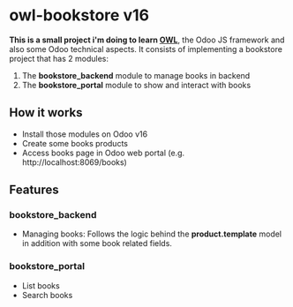 # owl-bookstore v16

**This is a small project i'm doing to learn [OWL](https://github.com/black-hole-fear/OdooAppCustomization)**, the Odoo JS framework and also some Odoo technical aspects. 
It consists of implementing a bookstore project that has 2 modules:


1. The **bookstore_backend** module to manage books in backend
2. The **bookstore_portal** module to show and interact with books

## How it works

- Install those modules on Odoo v16
- Create some books products
- Access books page in Odoo web portal (e.g. http://localhost:8069/books)

## Features

### bookstore_backend

- Managing books: Follows the logic behind the **product.template** model in addition with some book related fields.

### bookstore_portal

- List books
- Search books

